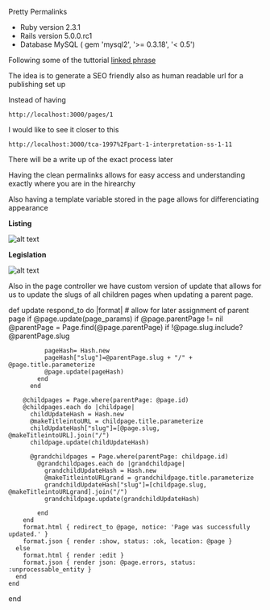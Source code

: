 Pretty Permalinks

* Ruby version
	2.3.1
* Rails version
	5.0.0.rc1
* Database
	MySQL ( gem 'mysql2', '>= 0.3.18', '< 0.5')

Following some of the tuttorial [linked phrase](http://blog.teamtreehouse.com/creating-vanity-urls-in-rails)

The idea is to generate a SEO friendly also as human readable url for a publishing set up

Instead of having 

`http://localhost:3000/pages/1` 

I would like to see it closer to this

`http://localhost:3000/tca-1997%2Fpart-1-interpretation-ss-1-11`

There will be a write up of the exact process later

Having the clean permalinks allows for easy access and understanding exactly where you are in the hirearchy

Also having a template variable stored in the page allows for differenciating appearance 

**Listing**

![alt text](http://res.cloudinary.com/dp20nga5l/image/upload/v1464089853/Screenshot_2016-05-24_12.36.40_qobezn.png "Listing layout view")

**Legislation**

![alt text](http://res.cloudinary.com/dp20nga5l/image/upload/v1464090019/Screenshot_2016-05-24_12.40.06_xeupjv.png "Legislation layout view")

Also in the page controller we have custom version of update that allows for us to update the slugs of all children pages when updating a parent page.

def update
    respond_to do |format|
      # allow for later assignment of parent page
      if @page.update(page_params)
        if @page.parentPage != nil
          @parentPage = Page.find(@page.parentPage)
          if !@page.slug.include? @parentPage.slug
              
              pageHash= Hash.new
              pageHash["slug"]=@parentPage.slug + "/" + @page.title.parameterize
              @page.update(pageHash)
            end
          end

        @childpages = Page.where(parentPage: @page.id)
        @childpages.each do |childpage|
          childUpdateHash = Hash.new
          @makeTitleintoURL = childpage.title.parameterize
          childUpdateHash["slug"]=[@page.slug, @makeTitleintoURL].join("/")
          childpage.update(childUpdateHash)

          @grandchildpages = Page.where(parentPage: childpage.id)
            @grandchildpages.each do |grandchildpage|
              grandchildUpdateHash = Hash.new
              @makeTitleintoURLgrand = grandchildpage.title.parameterize
              grandchildUpdateHash["slug"]=[childpage.slug, @makeTitleintoURLgrand].join("/")
              grandchildpage.update(grandchildUpdateHash)

            end
        end
        format.html { redirect_to @page, notice: 'Page was successfully updated.' }
        format.json { render :show, status: :ok, location: @page }
      else
        format.html { render :edit }
        format.json { render json: @page.errors, status: :unprocessable_entity }
      end
    end
  end